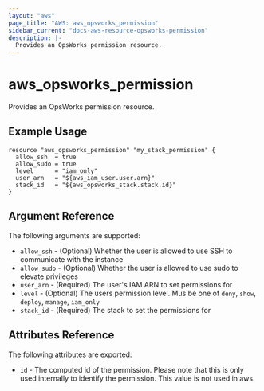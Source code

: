 ```yaml
---
layout: "aws"
page_title: "AWS: aws_opsworks_permission"
sidebar_current: "docs-aws-resource-opsworks-permission"
description: |-
  Provides an OpsWorks permission resource.
---
```


# aws_opsworks_permission

Provides an OpsWorks permission resource.

## Example Usage

```hcl
resource "aws_opsworks_permission" "my_stack_permission" {
  allow_ssh  = true
  allow_sudo = true
  level      = "iam_only"
  user_arn   = "${aws_iam_user.user.arn}"
  stack_id   = "${aws_opsworks_stack.stack.id}"
}
```

## Argument Reference

The following arguments are supported:

* `allow_ssh` - (Optional) Whether the user is allowed to use SSH to communicate with the instance
* `allow_sudo` - (Optional) Whether the user is allowed to use sudo to elevate privileges
* `user_arn` - (Required) The user's IAM ARN to set permissions for
* `level` - (Optional) The users permission level. Mus be one of `deny`, `show`, `deploy`, `manage`, `iam_only`
* `stack_id` - (Required) The stack to set the permissions for

## Attributes Reference

The following attributes are exported:

* `id` - The computed id of the permission. Please note that this is only used internally to identify the permission. This value is not used in aws.

